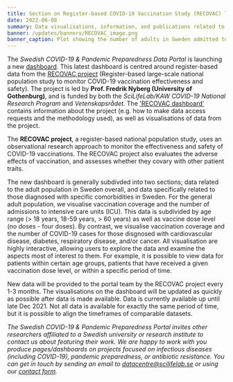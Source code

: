 ```yaml
---
title: Section on Register-based COVID-19 Vaccination Study (RECOVAC) launched
date: 2022-06-08
summary: Data visualisations, information, and publications related to the RECOVAC project are now available on the portal. Visualisation codes are publicly available.
banner: /updates/banners/RECOVAC_image.png
banner_caption: Plot showing the number of adults in Sweden admitted to ICU due to COVID-19, divided by vaccine dose number (from 2022-06-07).
---
```


The *Swedish COVID-19 & Pandemic Preparedness Data Portal* is launching a new [dashboard](https://www.covid19dataportal.se/dashboards/). This latest dashboard is centred around register-based data from the [RECOVAC project](https://www.gu.se/en/research/recovac) (Register-based large-scale national population study to monitor COVID-19 vaccination effectiveness and safety). The project is led by **Prof. Fredrik Nyberg (University of Gothenburg)**, and is funded by both the *SciLifeLab/KAW COVID-19 National Research Program* and *Vetenskapsrådet*. The ['RECOVAC dashboard'](https://www.covid19dataportal.se/dashboards/recovac/) contains information about the project (e.g. how to make data access requests and the methodology used), as well as visualisations of data from the project.

The **RECOVAC project**, a register-based national population study, uses an observational research approach to monitor the effectiveness and safety of COVID-19 vaccinations. The RECOVAC project also evaluates the adverse effects of vaccination, and assesses whether they covary with other patient traits.

The new dashboard is generally subdivded into two sections; data related to the adult population in Sweden overall, and data specifically related to those diagnosed with specific comorbidities in Sweden. For the general adult population, we visualise vaccination coverage and the number of admissions to intensive care units (ICU). This data is subdivided by age range (> 18 years, 18-59 years, > 60 years) as well as vaccine dose level (no doses - four doses). By contrast, we visualise vaccination coverage and the number of COVID-19 cases for those disgnosed with cardiovascular disease, diabetes, respiratory disease, and/or cancer. All visualisation are highly interactive, allowing users to explore the data and examine the aspects most of interest to them. For example, it is possible to view data for patients within certain age groups, patients that have received a given vaccination dose level, or within a specific period of time.

New data will be provided to the portal team by the RECOVAC project every 1-3 months. The visualisations on the dashboard will be updated as quickly as possible after data is made available. Data is currently available up until late Dec 2021. Not all data is available for exactly the same period of time, but it is possible to align the timeframes of comparable datasets.

*The Swedish COVID-19 & Pandemic Preparedness Portal invites other researchers affiliated to a Swedish university or research institute to contact us about featuring their work. We are happy to work with you produce pages/dashboards on projects focused on infectious diseases (including COVID-19), pandemic preparedness, or antibiotic resistance. You can get in touch by sending an email to <datacentre@scilifelab.se> or using our [contact form](https://www.covid19dataportal.se/contact/).*
